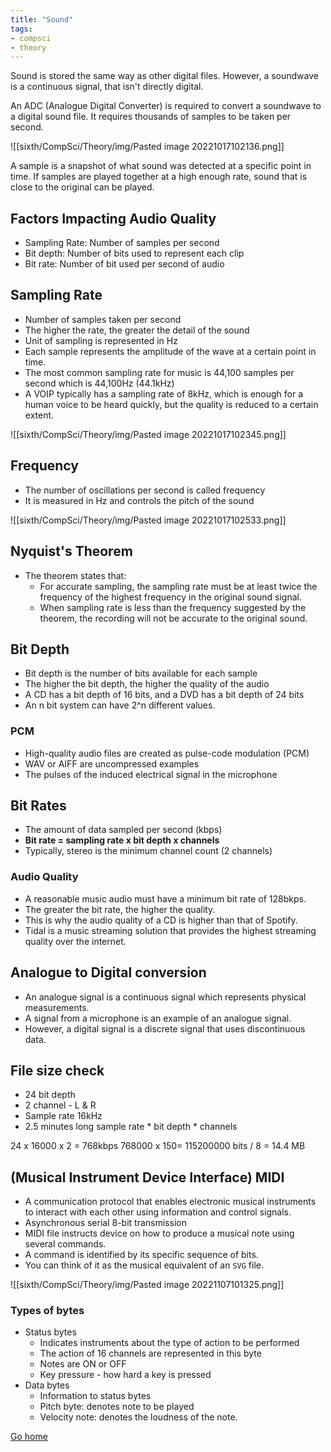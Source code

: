```yaml
---
title: "Sound"
tags:
- compsci
- theory
---
```


Sound is stored the same way as other digital files. However, a soundwave is a continuous signal, that isn't directly digital. 

An ADC (Analogue Digital Converter) is required to convert a soundwave to a digital sound file. It requires thousands of samples to be taken per second.

![[sixth/CompSci/Theory/img/Pasted image 20221017102136.png]]

A sample is a snapshot of what sound was detected at a specific point in time. If samples are played together at a high enough rate, sound that is close to the original can be played.

## Factors Impacting Audio Quality
- Sampling Rate: Number of samples per second
- Bit depth: Number of bits used to represent each clip
- Bit rate: Number of bit used per second of audio

## Sampling Rate
- Number of samples taken per second
- The higher the rate, the greater the detail of the sound
- Unit of sampling is represented in Hz
- Each sample represents the amplitude of the wave at a certain point in time.
- The most common sampling rate for music is 44,100 samples per second which is 44,100Hz (44.1kHz)
- A VOIP typically has a sampling rate of 8kHz, which is enough for a human voice to be heard quickly, but the quality is reduced to a certain extent.


![[sixth/CompSci/Theory/img/Pasted image 20221017102345.png]]

## Frequency
- The number of oscillations per second is called frequency
- It is measured in Hz and controls the pitch of the sound

![[sixth/CompSci/Theory/img/Pasted image 20221017102533.png]]

## Nyquist's Theorem
- The theorem states that:
	- For accurate sampling, the sampling rate must be at least twice the frequency of the highest frequency in the original sound signal.
	- When sampling rate is less than the frequency suggested by the theorem, the recording will not be accurate to the original sound.

## Bit Depth
- Bit depth is the number of bits available for each sample
- The higher the bit depth, the higher the quality of the audio
- A CD has a bit depth of 16 bits, and a DVD has a bit depth of 24 bits
- An n bit system can have 2^n different values.

### PCM
- High-quality audio files are created as pulse-code modulation (PCM)
- WAV or AIFF are uncompressed examples
- The pulses of the induced electrical signal in the microphone

## Bit Rates
- The amount of data sampled per second (kbps)
- **Bit rate = sampling rate x bit depth x channels**
- Typically, stereo is the minimum channel count (2 channels)

### Audio Quality
- A reasonable music audio must have a minimum bit rate of 128bkps.
- The greater the bit rate, the higher the quality.
- This is why the audio quality of a CD is higher than that of Spotify.
- Tidal is a music streaming solution that provides the highest streaming quality over the internet.

## Analogue to Digital conversion

- An analogue signal is a continuous signal which represents physical measurements.
- A signal from a microphone is an example of an analogue signal.
- However, a digital signal is a discrete signal that uses discontinuous data.

## File size check
- 24 bit depth
- 2 channel - L & R
- Sample rate 16kHz
- 2.5 minutes long
sample rate *  bit depth * channels 

24 x 16000 x 2 = 768kbps
768000 x 150= 115200000 bits
/ 8 = 14.4 MB

## (Musical Instrument Device Interface) MIDI

- A communication protocol that enables electronic musical instruments to interact with each other using information and control signals.
- Asynchronous serial 8-bit transmission
- MIDI file instructs device on how to produce a musical note using several commands.
- A command is identified by its specific sequence of bits.
- You can think of it as the musical equivalent of an `SVG` file.

![[sixth/CompSci/Theory/img/Pasted image 20221107101325.png]]

### Types of bytes
- Status bytes
	- Indicates instruments about the type of action to be performed
	- The action of 16 channels are represented in this byte
	- Notes are ON or OFF
	- Key pressure - how hard a key is pressed
- Data bytes
	- Information to status bytes
	- Pitch byte: denotes note to be played
	- Velocity note: denotes the loudness of the note.


[Go home](/)